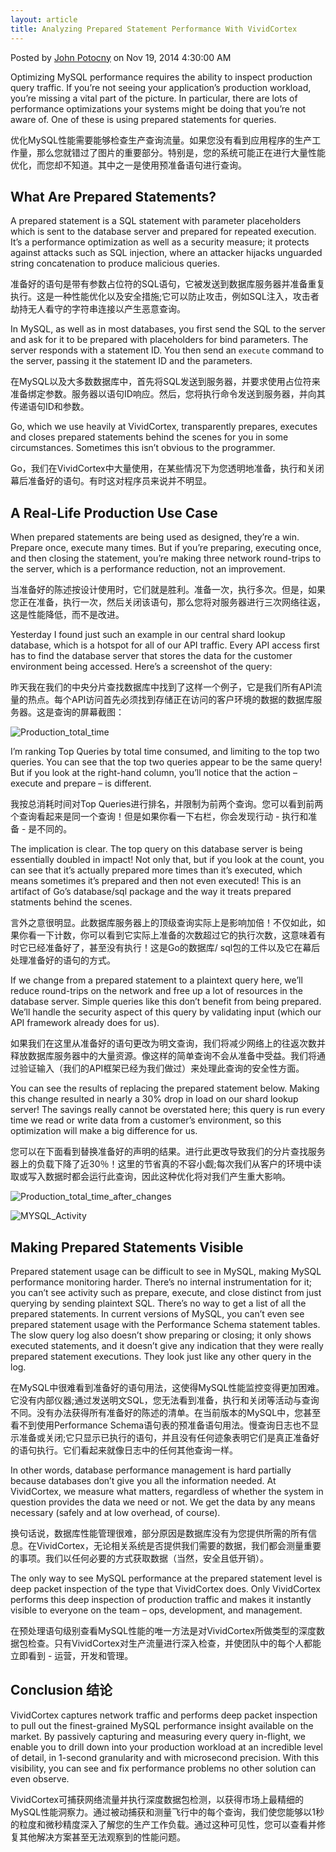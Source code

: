 ```yaml
---
layout: article
title: Analyzing Prepared Statement Performance With VividCortex
---
```


Posted by [John Potocny](https://www.vividcortex.com/blog/author/john-potocny) on Nov 19, 2014 4:30:00 AM

Optimizing MySQL performance requires the ability to inspect production query traffic. If you’re not seeing your application’s production workload, you’re missing a vital part of the picture. In particular, there are lots of performance optimizations your systems might be doing that you’re not aware of. One of these is using prepared statements for queries.

优化MySQL性能需要能够检查生产查询流量。如果您没有看到应用程序的生产工作量，那么您就错过了图片的重要部分。特别是，您的系统可能正在进行大量性能优化，而您却不知道。其中之一是使用预准备语句进行查询。

## What Are Prepared Statements?

A prepared statement is a SQL statement with parameter placeholders which is sent to the database server and prepared for repeated execution. It’s a performance optimization as well as a security measure; it protects against attacks such as SQL injection, where an attacker hijacks unguarded string concatenation to produce malicious queries.

准备好的语句是带有参数占位符的SQL语句，它被发送到数据库服务器并准备重复执行。这是一种性能优化以及安全措施;它可以防止攻击，例如SQL注入，攻击者劫持无人看守的字符串连接以产生恶意查询。

In MySQL, as well as in most databases, you first send the SQL to the server and ask for it to be prepared with placeholders for bind parameters. The server responds with a statement ID. You then send an `execute` command to the server, passing it the statement ID and the parameters.

在MySQL以及大多数数据库中，首先将SQL发送到服务器，并要求使用占位符来准备绑定参数。服务器以语句ID响应。然后，您将执行命令发送到服务器，并向其传递语句ID和参数。

Go, which we use heavily at VividCortex, transparently prepares, executes and closes prepared statements behind the scenes for you in some circumstances. Sometimes this isn’t obvious to the programmer.

Go，我们在VividCortex中大量使用，在某些情况下为您透明地准备，执行和关闭幕后准备好的语句。有时这对程序员来说并不明显。

## A Real-Life Production Use Case

When prepared statements are being used as designed, they’re a win. Prepare once, execute many times. But if you’re preparing, executing once, and then closing the statement, you’re making three network round-trips to the server, which is a performance reduction, not an improvement.

当准备好的陈述按设计使用时，它们就是胜利。准备一次，执行多次。但是，如果您正在准备，执行一次，然后关闭该语句，那么您将对服务器进行三次网络往返，这是性能降低，而不是改进。

Yesterday I found just such an example in our central shard lookup database, which is a hotspot for all of our API traffic. Every API access first has to find the database server that stores the data for the customer environment being accessed. Here’s a screenshot of the query:

昨天我在我们的中央分片查找数据库中找到了这样一个例子，它是我们所有API流量的热点。每个API访问首先必须找到存储正在访问的客户环境的数据的数据库服务器。这是查询的屏幕截图：

![Production_total_time](https://www.vividcortex.com/hubfs/Blog/Production_total_time.png)

I’m ranking Top Queries by total time consumed, and limiting to the top two queries. You can see that the top two queries appear to be the same query! But if you look at the right-hand column, you’ll notice that the action – execute and prepare – is different.

我按总消耗时间对Top Queries进行排名，并限制为前两个查询。您可以看到前两个查询看起来是同一个查询！但是如果你看一下右栏，你会发现行动 - 执行和准备 - 是不同的。

The implication is clear. The top query on this database server is being essentially doubled in impact! Not only that, but if you look at the count, you can see that it’s actually prepared more times than it’s executed, which means sometimes it’s prepared and then not even executed! This is an artifact of Go’s database/sql package and the way it treats prepared statments behind the scenes.

言外之意很明显。此数据库服务器上的顶级查询实际上是影响加倍！不仅如此，如果你看一下计数，你可以看到它实际上准备的次数超过它的执行次数，这意味着有时它已经准备好了，甚至没有执行！这是Go的数据库/ sql包的工件以及它在幕后处理准备好的语句的方式。

If we change from a prepared statement to a plaintext query here, we’ll reduce round-trips on the network and free up a lot of resources in the database server. Simple queries like this don’t benefit from being prepared. We’ll handle the security aspect of this query by validating input (which our API framework already does for us).

如果我们在这里从准备好的语句更改为明文查询，我们将减少网络上的往返次数并释放数据库服务器中的大量资源。像这样的简单查询不会从准备中受益。我们将通过验证输入（我们的API框架已经为我们做过）来处理此查询的安全性方面。

You can see the results of replacing the prepared statement below. Making this change resulted in nearly a 30% drop in load on our shard lookup server! The savings really cannot be overstated here; this query is run every time we read or write data from a customer’s environment, so this optimization will make a big difference for us.

您可以在下面看到替换准备好的声明的结果。进行此更改导致我们的分片查找服务器上的负载下降了近30％！这里的节省真的不容小觑;每次我们从客户的环境中读取或写入数据时都会运行此查询，因此这种优化将对我们产生重大影响。

![Production_total_time_after_changes](https://www.vividcortex.com/hubfs/Blog/Production_total_time_after_changes.png)

![MYSQL_Activity](https://www.vividcortex.com/hubfs/Blog/MYSQL_Activity.png)

## Making Prepared Statements Visible

Prepared statement usage can be difficult to see in MySQL, making MySQL performance monitoring harder. There’s no internal instrumentation for it; you can’t see activity such as prepare, execute, and close distinct from just querying by sending plaintext SQL. There’s no way to get a list of all the prepared statements. In current versions of MySQL, you can’t even see prepared statement usage with the Performance Schema statement tables. The slow query log also doesn’t show preparing or closing; it only shows executed statements, and it doesn’t give any indication that they were really prepared statement executions. They look just like any other query in the log.

在MySQL中很难看到准备好的语句用法，这使得MySQL性能监控变得更加困难。它没有内部仪器;通过发送明文SQL，您无法看到准备，执行和关闭等活动与查询不同。没有办法获得所有准备好的陈述的清单。在当前版本的MySQL中，您甚至看不到使用Performance Schema语句表的预准备语句用法。慢查询日志也不显示准备或关闭;它只显示已执行的语句，并且没有任何迹象表明它们是真正准备好的语句执行。它们看起来就像日志中的任何其他查询一样。

In other words, database performance management is hard partially because databases don’t give you all the information needed. At VividCortex, we measure what matters, regardless of whether the system in question provides the data we need or not. We get the data by any means necessary (safely and at low overhead, of course).

换句话说，数据库性能管理很难，部分原因是数据库没有为您提供所需的所有信息。在VividCortex，无论相关系统是否提供我们需要的数据，我们都会测量重要的事项。我们以任何必要的方式获取数据（当然，安全且低开销）。

The only way to see MySQL performance at the prepared statement level is deep packet inspection of the type that VividCortex does. Only VividCortex performs this deep inspection of production traffic and makes it instantly visible to everyone on the team – ops, development, and management.

在预处理语句级别查看MySQL性能的唯一方法是对VividCortex所做类型的深度数据包检查。只有VividCortex对生产流量进行深入检查，并使团队中的每个人都能立即看到 - 运营，开发和管理。

## Conclusion 结论

VividCortex captures network traffic and performs deep packet inspection to pull out the finest-grained MySQL performance insight available on the market. By passively capturing and measuring every query in-flight, we enable you to drill down into your production workload at an incredible level of detail, in 1-second granularity and with microsecond precision. With this visibility, you can see and fix performance problems no other solution can even observe.

VividCortex可捕获网络流量并执行深度数据包检测，以获得市场上最精细的MySQL性能洞察力。通过被动捕获和测量飞行中的每个查询，我们使您能够以1秒的粒度和微秒精度深入了解您的生产工作负载。通过这种可见性，您可以查看并修复其他解决方案甚至无法观察到的性能问题。